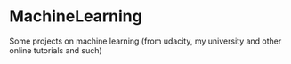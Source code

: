 # MachineLearning
Some projects on machine learning (from udacity, my university and other online tutorials and such)

